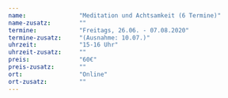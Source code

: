 ```yaml
---
name:               "Meditation und Achtsamkeit (6 Termine)"
name-zusatz:        ""
termine:            "Freitags, 26.06. - 07.08.2020"
termine-zusatz:     "(Ausnahme: 10.07.)"
uhrzeit:            "15-16 Uhr"
uhrzeit-zusatz:     ""
preis:              "60€"
preis-zusatz:       ""
ort:                "Online"
ort-zusatz:         ""
---
```

